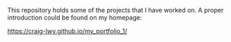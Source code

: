 This repository holds some of the projects that I have worked on. A proper introduction could be found on my homepage: 

https://craig-lwy.github.io/my_portfolio_1/
